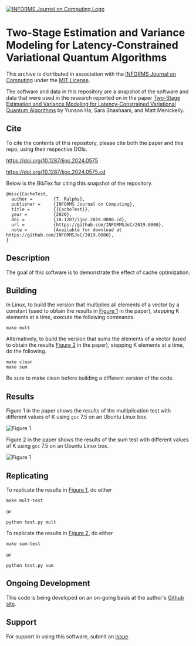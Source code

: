 [![INFORMS Journal on Computing Logo](https://INFORMSJoC.github.io/logos/INFORMS_Journal_on_Computing_Header.jpg)](https://pubsonline.informs.org/journal/ijoc)

# Two-Stage Estimation and Variance Modeling for Latency-Constrained Variational Quantum Algorithms

This archive is distributed in association with the [INFORMS Journal on
Computing](https://pubsonline.informs.org/journal/ijoc) under the [MIT License](LICENSE).

The software and data in this repository are a snapshot of the software and data
that were used in the research reported on in the paper 
[Two-Stage Estimation and Variance Modeling for Latency-Constrained Variational Quantum Algorithms](https://doi.org/10.1287/ijoc.2024.0575) by Yunsoo Ha, Sara Shashaani, and Matt Menickelly. 

## Cite

To cite the contents of this repository, please cite both the paper and this repo, using their respective DOIs.

https://doi.org/10.1287/ijoc.2024.0575

https://doi.org/10.1287/ijoc.2024.0575.cd

Below is the BibTex for citing this snapshot of the repository.

```
@misc{CacheTest,
  author =        {T. Ralphs},
  publisher =     {INFORMS Journal on Computing},
  title =         {{CacheTest}},
  year =          {2020},
  doi =           {10.1287/ijoc.2019.0000.cd},
  url =           {https://github.com/INFORMSJoC/2019.0000},
  note =          {Available for download at https://github.com/INFORMSJoC/2019.0000},
}  
```

## Description

The goal of this software is to demonstrate the effect of cache optimization.

## Building

In Linux, to build the version that multiplies all elements of a vector by a
constant (used to obtain the results in [Figure 1](results/mult-test.png) in the
paper), stepping K elements at a time, execute the following commands.

```
make mult
```

Alternatively, to build the version that sums the elements of a vector (used
to obtain the results [Figure 2](results/sum-test.png) in the paper), stepping K
elements at a time, do the following.

```
make clean
make sum
```

Be sure to make clean before building a different version of the code.

## Results

Figure 1 in the paper shows the results of the multiplication test with different
values of K using `gcc` 7.5 on an Ubuntu Linux box.

![Figure 1](results/mult-test.png)

Figure 2 in the paper shows the results of the sum test with different
values of K using `gcc` 7.5 on an Ubuntu Linux box.

![Figure 1](results/sum-test.png)

## Replicating

To replicate the results in [Figure 1](results/mult-test), do either

```
make mult-test
```
or
```
python test.py mult
```
To replicate the results in [Figure 2](results/sum-test), do either

```
make sum-test
```
or
```
python test.py sum
```

## Ongoing Development

This code is being developed on an on-going basis at the author's
[Github site](https://github.com/tkralphs/JoCTemplate).

## Support

For support in using this software, submit an
[issue](https://github.com/tkralphs/JoCTemplate/issues/new).
